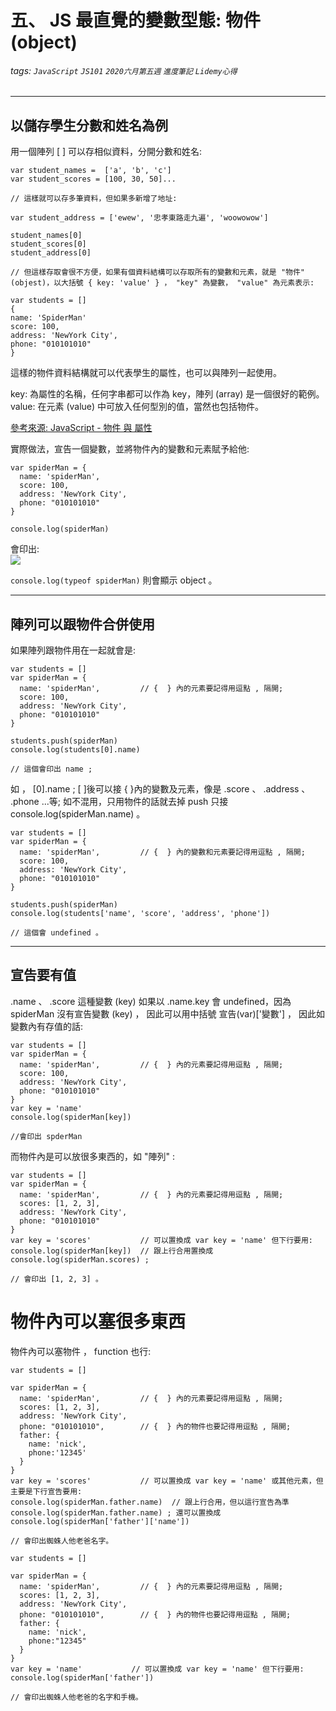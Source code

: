 # 五、 JS 最直覺的變數型態: 物件(object)
###### tags: `JavaScript` `JS101` `2020六月第五週` `進度筆記` `Lidemy心得`

---

## 以儲存學生分數和姓名為例

用一個陣列 [  ] 可以存相似資料，分開分數和姓名:

    var student_names =  ['a', 'b', 'c']
    var student_scores = [100, 30, 50]...
    
    // 這樣就可以存多筆資料，但如果多新增了地址:
    
    var student_address = ['ewew', '忠孝東路走九遍', 'woowowow']
    
    student_names[0]
    student_scores[0]
    student_address[0]
    
    // 但這樣存取會很不方便，如果有個資料結構可以存取所有的變數和元素，就是 "物件" (objest)，以大括號 { key: 'value' } ， "key" 為變數， "value" 為元素表示:
    
    var students = []
    {
    name: 'SpiderMan'
    score: 100,
    address: 'NewYork City',
    phone: "010101010"
    } 
    
這樣的物件資料結構就可以代表學生的屬性，也可以與陣列一起使用。

key: 為屬性的名稱，任何字串都可以作為 key，陣列 (array) 是一個很好的範例。
value: 在元素 (value) 中可放入任何型別的值，當然也包括物件。

[參考來源: JavaScript - 物件 與 屬性](https://ithelp.ithome.com.tw/articles/10193605)

實際做法，宣告一個變數，並將物件內的變數和元素賦予給他:

    var spiderMan = {
      name: 'spiderMan',
      score: 100,
      address: 'NewYork City',
      phone: "010101010"
    }
    
    console.log(spiderMan)    

會印出:    
![](https://i.imgur.com/ZKQLWX4.png)

`console.log(typeof spiderMan)` 則會顯示 object 。 

---

## 陣列可以跟物件合併使用
如果陣列跟物件用在一起就會是:
    
    var students = []
    var spiderMan = {
      name: 'spiderMan',         // {  } 內的元素要記得用逗點 , 隔開;
      score: 100,
      address: 'NewYork City',
      phone: "010101010"
    }
    
    students.push(spiderMan)
    console.log(students[0].name)  
    
    // 這個會印出 name ; 
    
如 ， [0].name ; [ ]後可以接 { }內的變數及元素，像是 .score 、 .address 、 .phone ...等;
如不混用，只用物件的話就去掉 push 只接 console.log(spiderMan.name) 。
   
    var students = []
    var spiderMan = {
      name: 'spiderMan',         // {  } 內的變數和元素要記得用逗點 , 隔開;
      score: 100,
      address: 'NewYork City',
      phone: "010101010"
    }
    
    students.push(spiderMan)
    console.log(students['name', 'score', 'address', 'phone'])  
    
    // 這個會 undefined 。
  
---

## 宣告要有值

.name 、 .score 這種變數 (key) 如果以 .name.key 會 undefined，因為 spiderMan 沒有宣告變數 (key) ， 因此可以用中括號 宣告(var)['變數'] ， 因此如變數內有存值的話:

    var students = []
    var spiderMan = {
      name: 'spiderMan',         // {  } 內的元素要記得用逗點 , 隔開;
      score: 100,
      address: 'NewYork City',
      phone: "010101010"
    }
    var key = 'name'
    console.log(spiderMan[key])
    
    //會印出 spderMan 

而物件內是可以放很多東西的，如 "陣列" :
      
    var students = []
    var spiderMan = {
      name: 'spiderMan',         // {  } 內的元素要記得用逗點 , 隔開;
      scores: [1, 2, 3],
      address: 'NewYork City',
      phone: "010101010"
    }
    var key = 'scores'           // 可以置換成 var key = 'name' 但下行要用:
    console.log(spiderMan[key])  // 跟上行合用置換成 console.log(spiderMan.scores) ;
    
    // 會印出 [1, 2, 3] 。
    
# 物件內可以塞很多東西

物件內可以塞物件 ， function 也行:

    var students = []
    
    var spiderMan = {
      name: 'spiderMan',         // {  } 內的元素要記得用逗點 , 隔開;
      scores: [1, 2, 3],
      address: 'NewYork City',
      phone: "010101010",        // {  } 內的物件也要記得用逗點 , 隔開;
      father: {
        name: 'nick',
        phone:'12345'
      }
    }
    var key = 'scores'           // 可以置換成 var key = 'name' 或其他元素，但主要是下行宣告要用:
    console.log(spiderMan.father.name)  // 跟上行合用，但以這行宣告為準 console.log(spiderMan.father.name) ; 還可以置換成 console.log(spiderMan['father']['name'])
    
    // 會印出蜘蛛人他老爸名字。
    
    var students = []
    
    var spiderMan = {
      name: 'spiderMan',         // {  } 內的元素要記得用逗點 , 隔開;
      scores: [1, 2, 3],
      address: 'NewYork City',
      phone: "010101010",        // {  } 內的物件也要記得用逗點 , 隔開;
      father: {
        name: 'nick',
        phone:"12345"
      }
    }
    var key = 'name'           // 可以置換成 var key = 'name' 但下行要用:
    console.log(spiderMan['father'])
    
    // 會印出蜘蛛人他老爸的名字和手機。
